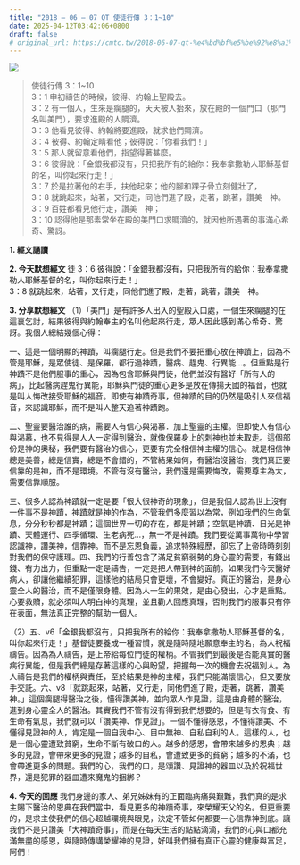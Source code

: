 ```yaml
---
title: "2018 – 06 – 07 QT 使徒行傳 3：1~10"
date: 2025-04-12T03:42:06+0800
draft: false
# original_url: https://cmtc.tw/2018-06-07-qt-%e4%bd%bf%e5%be%92%e8%a1%8c%e5%82%b3-3%ef%bc%9a110
---
```


![](/images/qt.jpg)
> 使徒行傳 3：1\~10  
> 3：1 申初禱告的時候，彼得、約翰上聖殿去。  
> 3：2 有一個人，生來是瘸腿的，天天被人抬來，放在殿的一個門口（那門名叫美門），要求進殿的人賙濟。  
> 3：3 他看見彼得、約翰將要進殿，就求他們賙濟。  
> 3：4 彼得、約翰定睛看他；彼得說：「你看我們！」  
> 3：5 那人就留意看他們，指望得著甚麼。  
> 3：6 彼得說：「金銀我都沒有，只把我所有的給你：我奉拿撒勒人耶穌基督的名，叫你起來行走！」  
> 3：7 於是拉著他的右手，扶他起來；他的腳和踝子骨立刻健壯了，  
> 3：8 就跳起來，站著，又行走，同他們進了殿，走著，跳著，讚美　神。  
> 3：9 百姓都看見他行走，讚美　神；  
> 3：10 認得他是那素常坐在殿的美門口求賙濟的，就因他所遇著的事滿心希奇、驚訝。

**1. 經文誦讀**

**2.  今天默想經文**
徒 3：6 彼得說：「金銀我都沒有，只把我所有的給你：我奉拿撒勒人耶穌基督的名，叫你起來行走！」  
3：8 就跳起來，站著，又行走，同他們進了殿，走著，跳著，讚美　神。

**3. 分享默想經文**
（1）「美門」是有許多人出入的聖殿入口處，一個生來瘸腿的在這裏乞討，結果彼得與約翰奉主的名叫他起來行走，眾人因此感到滿心希奇、驚訝。我個人總結幾個心得：

一、這是一個明顯的神蹟，叫瘸腿行走。但是我們不要把重心放在神蹟上，因為不管是耶穌，是眾使徒、是保羅，都行過神蹟，醫病、趕鬼、行異能…。但重點是行神蹟不是他們服事的重心，因為包含耶穌與門徒，他們並沒有醫好「所有人的病」，比起醫病趕鬼行異能，耶穌與門徒的重心更多是放在傳揚天國的福音，也就是叫人悔改接受耶穌的福音。即使有神蹟奇事，但神蹟的目的仍然是吸引人來信福音，來認識耶穌，而不是叫人整天追著神蹟跑。

二、聖靈要醫治誰的病，需要人有信心與渴慕．加上聖靈的主權。但即使人有信心與渴慕，也不見得是人人一定得到醫治，就像保羅身上的刺神也並未取走。這個部份是神的奧秘，我們要有醫治的信心，更要有完全相信神主權的信心。就是相信神總是美善，總是信實，總是不會錯的，不管結果如何，有醫治沒醫治，我們真正要信靠的是神，而不是環境。不管有沒有醫治，我們還是需要悔改，需要尊主為大，需要信靠順服。

三、很多人認為神蹟就一定是要「很大很神奇的現象」，但是我個人認為世上沒有一件事不是神蹟，神蹟就是神的作為，不管我們多麼習以為常，例如我們的生命氣息，分分秒秒都是神蹟；這個世界一切的存在，都是神蹟；空氣是神蹟、日光是神蹟、天體運行、四季循環、生老病死…，無一不是神蹟。我們要從萬事萬物中學習認識神，讚美神，信靠神。而不是忘恩負義，追求特殊經歷，卻忘了上帝時時刻刻對我們的保守護理。四、我們的行善包含了滿足貧窮弱勢的身心靈的需要，有錢出錢、有力出力，但重點一定是禱告，一定是把人帶到神的面前。如果我們今天醫好病人，卻讓他繼續犯罪，這樣他的結局只會更壞，不會變好。真正的醫治，是身心靈全人的醫治，而不是僅限身體。因為人一生的果效，是由心發出，心才是重點。心要救贖，就必須叫人明白神的真理，並且勸人回應真理，否則我們的服事只有停在表面，無法真正完整的幫助一個人。

（2）五、v6「金銀我都沒有，只把我所有的給你：我奉拿撒勒人耶穌基督的名，叫你起來行走！」基督徒要養成一種習慣，就是隨時隨地願意奉主的名，為人祝福禱告。因為為人禱告，是上帝給每位門徒的權柄。不管我們到最後是否能真實的醫病行異能，但是我們總是存著這樣的心與盼望，把握每一次的機會去祝福別人。為人禱告是我們的權柄與責任，至於結果是神的主權，我們只能滿懷信心，但又要放手交託。六、v8「就跳起來，站著，又行走，同他們進了殿，走著，跳著，讚美　神。」這個瘸腿得醫治之後，懂得讚美神，並向眾人作見證，這是由身體的醫治，進到身心靈全人的醫治。其實我們不管有沒有得到我們想要的，但是有衣有食、有生命有氣息，我們就可以「讚美神、作見證」。一個不懂得感恩，不懂得讚美、不懂得見證神的人，肯定是一個自我中心、目中無神、自私自利的人。這樣的人，也是一個心靈遭致貧窮，生命不斷有破口的人。越多的感恩，會帶來越多的恩典；越多的見證，會帶來更多的見證；越多的自私，會遭致更多的貧窮；越多的不滿，也會帶進更多的問題。我們的心，我們的口，是頌讚、見證神的器皿以及於祝福世界，還是犯罪的器皿遭來魔鬼的捆綁？

**4. 今天的回應**
我們身邊的家人、弟兄姊妹有的正面臨病痛與艱難，我們真的是求主賜下醫治的恩典在我們當中，看見更多的神蹟奇事，來榮耀天父的名。但更重要的，是求主使我們的信心超越環境與眼見，決定不管如何都要一心信靠神到底。讓我們不是只讚美「大神蹟奇事」，而是在每天生活的點點滴滴，我們的心與口都充滿無盡的感恩，與隨時傳講榮耀神的見證，好叫我們擁有真正心靈的健康與富足，阿們！
